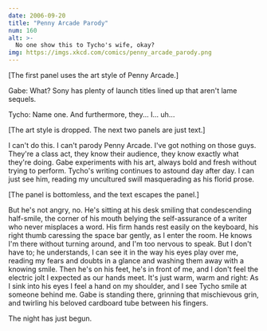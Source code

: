 ```yaml
---
date: 2006-09-20
title: "Penny Arcade Parody"
num: 160
alt: >-
  No one show this to Tycho's wife, okay?
img: https://imgs.xkcd.com/comics/penny_arcade_parody.png
---
```

[The first panel uses the art style of Penny Arcade.]

Gabe: What? Sony has plenty of launch titles lined up that aren't lame sequels.

Tycho: Name one. And furthermore, they... I... uh...



[The art style is dropped. The next two panels are just text.]

I can't do this. I can't parody Penny Arcade. I've got nothing on those guys. They're a class act, they know their audience, they know exactly what they're doing. Gabe experiments with his art, always bold and fresh without trying to perform. Tycho's writing continues to astound day after day. I can just see him, reading my uncultured swill masquerading as his florid prose.



[The panel is bottomless, and the text escapes the panel.]

But he's not angry, no. He's sitting at his desk smiling that condescending half-smile, the corner of his mouth belying the self-assurance of a writer who never misplaces a word. His firm hands rest easily on the keyboard, his right thumb caressing the space bar gently, as I enter the room. He knows I'm there without turning around, and I'm too nervous to speak. But I don't have to; he understands, I can see it in the way his eyes play over me, reading my fears and doubts in a glance and washing them away with a knowing smile. Then he's on his feet, he's in front of me, and I don't feel the electric jolt I expected as our hands meet. It's just warm, warm and right: As I sink into his eyes I feel a hand on my shoulder, and I see Tycho smile at someone behind me. Gabe is standing there, grinning that mischievous grin, and twirling his beloved cardboard tube between his fingers.

The night has just begun.


